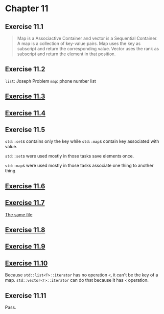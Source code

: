 # Chapter 11

## Exercise 11.1
> Map is a Associactive Container and vector is a Sequential Container.
> A map is a collection of key-value pairs.
> Map uses the key as subscript and return the corresponding value.
> Vector uses the rank as subscript and return the element in that position.

## Exercise 11.2
`list`: Joseph Problem
`map`: phone number list

## [Exercise 11.3](ex_11_3.cpp)

## [Exercise 11.4](ex_11_4.cpp)

## Exercise 11.5
`std::set`s contains only the key while `std::map`s contain key associated with
 value.

`std::set`s were used mostly in those tasks save elements once.

`std::map`s were used mostly in those tasks associate one thing to another
 thing.

## [Exercise 11.6](https://stackoverflow.com/questions/2302681/c-stl-list-vs-set)

## [Exercise 11.7](https://github.com/Mooophy/Cpp-Primer/blob/master/ch11/ex11_7.cpp)

[The same file](ex_11_7.cpp)

## [Exercise 11.8](ex_11_8.cpp)

## [Exercise 11.9](ex_11_9.cpp)

## [Exercise 11.10](ex_11_10.cpp)
Because `std::list<T>::iterator` has no operation `<`, it can't be the key of a
map. `std::vector<T>::iterator` can do that because it has `<` operation.

## Exercise 11.11
Pass.
